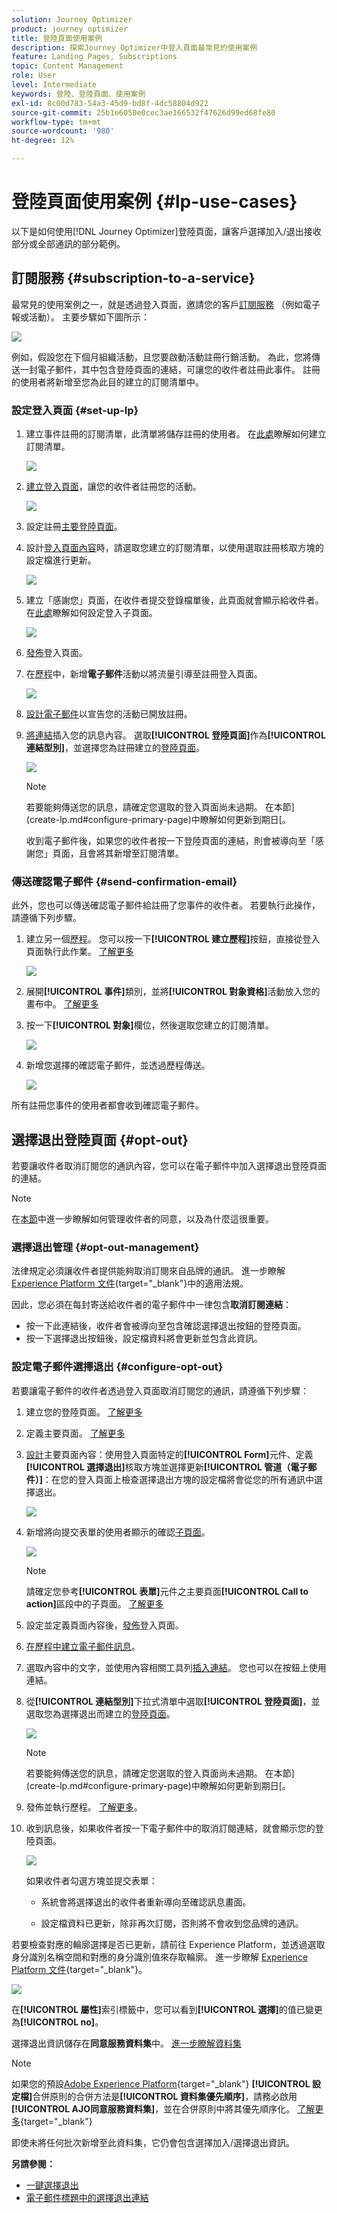 ```yaml
---
solution: Journey Optimizer
product: journey optimizer
title: 登陸頁面使用案例
description: 探索Journey Optimizer中登入頁面最常見的使用案例
feature: Landing Pages, Subscriptions
topic: Content Management
role: User
level: Intermediate
keywords: 登陸、登陸頁面、使用案例
exl-id: 8c00d783-54a3-45d9-bd8f-4dc58804d922
source-git-commit: 25b1e6050e0cec3ae166532f47626d99ed68fe80
workflow-type: tm+mt
source-wordcount: '980'
ht-degree: 12%

---
```


# 登陸頁面使用案例 {#lp-use-cases}

以下是如何使用[!DNL Journey Optimizer]登陸頁面，讓客戶選擇加入/退出接收部分或全部通訊的部分範例。

## 訂閱服務 {#subscription-to-a-service}

最常見的使用案例之一，就是透過登入頁面，邀請您的客戶[訂閱服務](subscription-list.md) （例如電子報或活動）。 主要步驟如下圖所示：

![](assets/lp_subscription-uc.png)

例如，假設您在下個月組織活動，且您要啟動活動註冊行銷活動<!--to keep your customers that are interested updated on that event-->。 為此，您將傳送一封電子郵件，其中包含登陸頁面的連結，可讓您的收件者註冊此事件。 註冊的使用者將新增至您為此目的建立的訂閱清單中。

### 設定登入頁面 {#set-up-lp}

1. 建立事件註冊的訂閱清單，此清單將儲存註冊的使用者。 在[此處](subscription-list.md#define-subscription-list)瞭解如何建立訂閱清單。

   ![](assets/lp_subscription-uc-list.png)

1. [建立登入頁面](create-lp.md)，讓您的收件者註冊您的活動。

   ![](assets/lp_create-lp-details.png)

1. 設定註冊[主要登陸頁面](create-lp.md#configure-primary-page)。

1. 設計[登入頁面內容](design-lp.md)時，請選取您建立的訂閱清單，以使用選取註冊核取方塊的設定檔進行更新。

   ![](assets/lp_subscription-uc-lp-list.png)

1. 建立「感謝您」頁面，在收件者提交登錄檔單後，此頁面就會顯示給收件者。 在[此處](create-lp.md#configure-subpages)瞭解如何設定登入子頁面。

   ![](assets/lp_subscription-uc-thanks.png)

1. [發佈](create-lp.md#publish)登入頁面。

1. 在[歷程](../building-journeys/journey.md)中，新增&#x200B;**電子郵件**&#x200B;活動以將流量引導至註冊登入頁面。

   ![](assets/lp_subscription-uc-journey.png)

1. [設計電子郵件](../email/get-started-email-design.md)以宣告您的活動已開放註冊。

1. [將連結](../email/message-tracking.md#insert-links)插入您的訊息內容。 選取&#x200B;**[!UICONTROL 登陸頁面]**&#x200B;作為&#x200B;**[!UICONTROL 連結型別]**，並選擇您為註冊建立的[登陸頁面](create-lp.md#configure-primary-page)。

   ![](assets/lp_subscription-uc-link.png)

   >[!NOTE]
   >
   >若要能夠傳送您的訊息，請確定您選取的登入頁面尚未過期。 在本節](create-lp.md#configure-primary-page)中瞭解如何更新到期日[。

   收到電子郵件後，如果您的收件者按一下登陸頁面的連結，則會被導向至「感謝您」頁面，且會將其新增至訂閱清單。

### 傳送確認電子郵件 {#send-confirmation-email}

此外，您也可以傳送確認電子郵件給註冊了您事件的收件者。 若要執行此操作，請遵循下列步驟。

1. 建立另一個[歷程](../building-journeys/journey.md)。 您可以按一下&#x200B;**[!UICONTROL 建立歷程]**&#x200B;按鈕，直接從登入頁面執行此作業。 [了解更多](create-lp.md#configure-primary-page)

   ![](assets/lp_subscription-uc-create-journey.png)

1. 展開&#x200B;**[!UICONTROL 事件]**&#x200B;類別，並將&#x200B;**[!UICONTROL 對象資格]**&#x200B;活動放入您的畫布中。 [了解更多](../building-journeys/audience-qualification-events.md)

1. 按一下&#x200B;**[!UICONTROL 對象]**&#x200B;欄位，然後選取您建立的訂閱清單。

   ![](assets/lp_subscription-uc-confirm-journey.png)

1. 新增您選擇的確認電子郵件，並透過歷程傳送。

   ![](assets/lp_subscription-uc-confirm-email.png)

所有註冊您事件的使用者都會收到確認電子郵件。

<!--The event registration's subscription list tracks the profiles who registered and you can send them targeted event updates.-->

## 選擇退出登陸頁面 {#opt-out}

若要讓收件者取消訂閱您的通訊內容，您可以在電子郵件中加入選擇退出登陸頁面的連結。

>[!NOTE]
>
>在[本節](../privacy/opt-out.md)中進一步瞭解如何管理收件者的同意，以及為什麼這很重要。

### 選擇退出管理 {#opt-out-management}

法律規定必須讓收件者提供能夠取消訂閱來自品牌的通訊。 進一步瞭解 [Experience Platform 文件](https://experienceleague.adobe.com/docs/experience-platform/privacy/regulations/overview.html?lang=zh-Hant){target="_blank"}中的適用法規。

因此，您必須在每封寄送給收件者的電子郵件中一律包含&#x200B;**取消訂閱連結**：

* 按一下此連結後，收件者會被導向至包含確認選擇退出按鈕的登陸頁面。
* 按一下選擇退出按鈕後，設定檔資料將會更新並包含此資訊。

### 設定電子郵件選擇退出 {#configure-opt-out}

若要讓電子郵件的收件者透過登入頁面取消訂閱您的通訊，請遵循下列步驟：

1. 建立您的登陸頁面。 [了解更多](create-lp.md)

1. 定義主要頁面。 [了解更多](create-lp.md#configure-primary-page)

1. [設計](design-lp.md)主要頁面內容：使用登入頁面特定的&#x200B;**[!UICONTROL Form]**&#x200B;元件、定義&#x200B;**[!UICONTROL 選擇退出]**&#x200B;核取方塊並選擇更新&#x200B;**[!UICONTROL 管道（電子郵件）]**：在您的登入頁面上檢查選擇退出方塊的設定檔將會從您的所有通訊中選擇退出。

   ![](assets/lp_opt-out-primary-lp.png)

   <!--You can also build your own landing page and host it on the third-party system of your choice.-->

1. 新增將向提交表單的使用者顯示的確認[子頁面](create-lp.md#configure-subpages)。

   ![](assets/lp_opt-out-subpage.png)

   >[!NOTE]
   >
   >請確定您參考&#x200B;**[!UICONTROL 表單]**&#x200B;元件之主要頁面&#x200B;**[!UICONTROL Call to action]**&#x200B;區段中的子頁面。 [了解更多](design-lp.md)

1. 設定並定義頁面內容後，[發佈](create-lp.md#publish)登入頁面。

1. [在歷程中建立電子郵件訊息](../email/get-started-email-design.md)。

1. 選取內容中的文字，並使用內容相關工具列[插入連結](../email/message-tracking.md#insert-links)。 您也可以在按鈕上使用連結。

1. 從&#x200B;**[!UICONTROL 連結型別]**&#x200B;下拉式清單中選取&#x200B;**[!UICONTROL 登陸頁面]**，並選取您為選擇退出而建立的[登陸頁面](create-lp.md#configure-primary-page)。

   ![](assets/lp_opt-out-landing-page.png)

   >[!NOTE]
   >
   >若要能夠傳送您的訊息，請確定您選取的登入頁面尚未過期。 在本節](create-lp.md#configure-primary-page)中瞭解如何更新到期日[。

1. 發佈並執行歷程。 [了解更多](../building-journeys/journey.md)。

1. 收到訊息後，如果收件者按一下電子郵件中的取消訂閱連結，就會顯示您的登陸頁面。

   ![](assets/lp_opt-out-submit-form.png)

   如果收件者勾選方塊並提交表單：

   * 系統會將選擇退出的收件者重新導向至確認訊息畫面。

   * 設定檔資料已更新，除非再次訂閱，否則將不會收到您品牌的通訊。

若要檢查對應的輪廓選擇是否已更新，請前往 Experience Platform，並透過選取身分識別名稱空間和對應的身分識別值來存取輪廓。 進一步瞭解 [Experience Platform 文件](https://experienceleague.adobe.com/docs/experience-platform/profile/ui/user-guide.html?lang=zh-Hant){target="_blank"}。

![](assets/lp_opt-out-profile-choice.png)

在&#x200B;**[!UICONTROL 屬性]**&#x200B;索引標籤中，您可以看到&#x200B;**[!UICONTROL 選擇]**&#x200B;的值已變更為&#x200B;**[!UICONTROL no]**。

選擇退出資訊儲存在&#x200B;**同意服務資料集**&#x200B;中。 [進一步瞭解資料集](../data/get-started-datasets.md)

>[!NOTE]
>
>如果您的預設[Adobe Experience Platform](https://experienceleague.adobe.com/docs/experience-platform/profile/home.html?lang=zh-Hant){target="_blank"} **[!UICONTROL 設定檔]**&#x200B;合併原則的合併方法是&#x200B;**[!UICONTROL 資料集優先順序]**，請務必啟用&#x200B;**[!UICONTROL AJO同意服務資料集]**，並在合併原則中將其優先順序化。 [了解更多](https://experienceleague.adobe.com/docs/experience-platform/profile/merge-policies/ui-guide.html#dataset-precedence-profile){target="_blank"}
>
>即使未將任何批次新增至此資料集，它仍會包含選擇加入/選擇退出資訊。



**另請參閱：**

* [一鍵選擇退出](../email/email-opt-out.md#one-click-opt-out-link)
* [電子郵件標題中的選擇退出連結](../email/email-opt-out.md#unsubscribe-header)

<!--

### Other ways to opt out

You can also enable your recipients to unsubscribe whithout using landing pages.

* **One-click opt-out**

    You can add a one-click opt-out link into your email content. This will enable your recipients to quickly unsubscribe from your communications, without being redirected to a landing page where they need to confirm opting out. [Learn more](../privacy/opt-out.md#one-click-opt-out-link)

* **Unsubscribe link in header**

    If the recipients' email client supports displaying an unsubscribe link in the email header, emails sent with [!DNL Journey Optimizer] automatically include this link. [Learn more](../privacy/opt-out.md#unsubscribe-header)

////////


## Leverage landing page submission event {#leverage-lp-event}

You can use information that was submitted on a landing page to send communications to your customers. For example, if a user subscribes to a given subscription list, you can leverage that information to send an email recommending other subscription lists to that user.

To do this, you need to create an event containing the landing page submission information and use it in a journey. Follow the steps below.

1. Go to **[!UICONTROL Administration]** > **[!UICONTROL Configurations]**, and in the **[!UICONTROL Events]** section, select **[!UICONTROL Manage]**.

    ![](assets/lp_subscription-uc-configurations.png)

1. The list of events displays. Select **[!UICONTROL Create Event]**.

    ![](assets/lp_subscription-uc-create-event.png)

1. The event configuration pane opens on the right side of the screen. Configure a rule-based unitary event. [Learn more](../event/about-creating.md)

1. Define the schema: select **[!UICONTROL AJO Email Tracking Experience Event Schema v.1]** (available by default in [!DNL Journey Optimizer]).

    ![](assets/lp_subscription-uc-event-schema.png)

1. In the **[!UICONTROL Fields]** section, select the following elements:

    * **[!UICONTROL _experience]** > **[!UICONTROL customerJourneyManagement]** > **[!UICONTROL messageInteraction]** > **[!UICONTROL Interaction Type]**
    
    * **[!UICONTROL _experience]** > **[!UICONTROL customerJourneyManagement]** > **[!UICONTROL messageInteraction]** > **[!UICONTROL Landing Page Details]** > **[!UICONTROL Landing Page ID]**

    ![](assets/lp_subscription-uc-event-fields.png)

1. Click inside the **[!UICONTROL Event ID condition]** field. Using the simple personalization editor, define the condition for the **[!UICONTROL Interaction Type]** and **[!UICONTROL Landing Page ID]** fields. This will be used by the system to identify the events that will trigger your journey.

    ![](assets/lp_subscription-uc-event-id-condition.png)

    >[!NOTE]
    >
    >To find the landing page ID, you can insert the landing page as a link into an email and select the source code from the contextual toolbar to display the landing page information.
    >
    >![](assets/lp_subscription-uc-lp-id.png)

1. Save your changes.

1. Create a [journey](../building-journeys/journey.md). You can do it directly from the landing page by clicking the **[!UICONTROL Create journey]** button. Learn more [here](create-lp.md#configure-primary-page)

    ![](assets/lp_subscription-uc-event-create-journey.png)

1. In the journey, unfold the **[!UICONTROL Events]** category and drop the event that you created into the canvas. Learn more [here](../building-journeys/audience-qualification-events.md)

    ![](assets/lp_subscription-uc-journey-event.png)

1. Unfold the **[!UICONTROL Actions]** category and drop an email action into the canvas.

    ![](assets/lp_subscription-uc-journey-email.png)

///How do you use the information from the event to send an email to the users? -->
